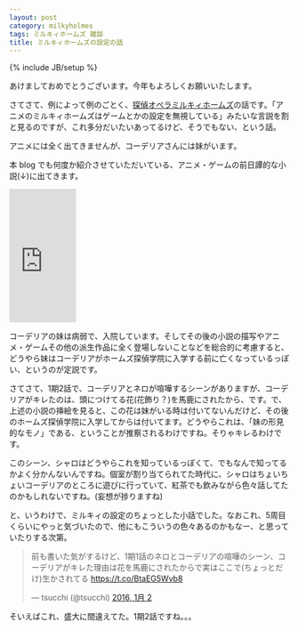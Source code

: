 ```yaml
---
layout: post
category: milkyholmes
tags: ミルキィホームズ 雑談
title: ミルキィホームズの設定の話
---
```

{% include JB/setup %}

あけましておめでとうございます。今年もよろしくお願いいたします。

さてさて、例によって例のごとく、[探偵オペラミルキィホームズ](http://milky-holmes.com/)の話です。「アニメのミルキィホームズはゲームとかの設定を無視している」みたいな言説を割と見るのですが、これ多分だいたいあってるけど、そうでもない、という話。

アニメには全く出てきませんが、コーデリアさんには妹がいます。

本 blog でも何度か紹介させていただいている、アニメ・ゲームの前日譚的な小説(↓)に出てきます。

<iframe src="http://rcm-fe.amazon-adsystem.com/e/cm?t=tsucchisblog-22&o=9&p=8&l=as1&asins=4048701398&ref=qf_sp_asin_til&fc1=000000&IS2=1&lt1=_blank&m=amazon&lc1=0000FF&bc1=000000&bg1=FFFFFF&f=ifr" style="width:120px;height:240px;" scrolling="no" marginwidth="0" marginheight="0" frameborder="0"></iframe>

コーデリアの妹は病弱で、入院しています。そしてその後の小説の描写やアニメ・ゲームその他の派生作品に全く登場しないことなどを総合的に考慮すると、どうやら妹はコーデリアがホームズ探偵学院に入学する前に亡くなっているっぽい、というのが定説です。

さてさて、1期2話で、コーデリアとネロが喧嘩するシーンがありますが、コーデリアがキレたのは、頭につけてる花(花飾り？)を馬鹿にされたから、です。で、上述の小説の挿絵を見ると、この花は妹がいる時は付いてないんだけど、その後のホームズ探偵学院に入学してからは付いてます。どうやらこれは、「妹の形見的なモノ」である、ということが推察されるわけですね。そりゃキレるわけです。


このシーン、シャロはどうやらこれを知っているっぽくて、でもなんで知ってるかよく分かんないんですね。個室が割り当てられてた時代に、シャロはちょいちょいコーデリアのところに遊びに行っていて、紅茶でも飲みながら色々話してたのかもしれないですね。(妄想が捗りますね)

と、いうわけで、ミルキィの設定のちょっとした小話でした。なおこれ、5周目くらいにやっと気づいたので、他にもこういうの色々あるのかもなー、と思っていたりする次第。

<blockquote class="twitter-tweet" lang="ja"><p lang="ja" dir="ltr">前も書いた気がするけど、1期1話のネロとコーデリアの喧嘩のシーン、コーデリアがキレた理由は花を馬鹿にされたからで実はここで(ちょっとだけ)生かされてる <a href="https://t.co/BtaEG5Wvb8">https://t.co/BtaEG5Wvb8</a></p>&mdash; tsucchi (@tsucchi) <a href="https://twitter.com/tsucchi/status/683307304255541248">2016, 1月 2</a></blockquote>
<script async src="//platform.twitter.com/widgets.js" charset="utf-8"></script>

そいえばこれ、盛大に間違えてた。1期2話ですね。。。

